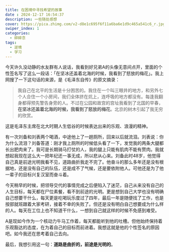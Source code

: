 ```yaml
---
title: 在困境中寻找希望的故事
date : 2024-12-17 16:54:37
description: 一些随处感想
cover: https://pica.zhimg.com/v2-d8e1c695f6f11a6ba6e1d9c465a541c6_r.jpg
swiper_index: 1
categories: 
  - 碎碎念
tags: 
  - 逆境
  - 学习
---
```

今天许久没动静的水友群有人说话，我看到好兄弟A的头像无意间点开，里面的个性签名写了这么一段话：「在坚冰还盖着北海的时候，我看到了怒放的梅花」。我上网搜了一下这句话的来源，是《毛泽东自传》的原文摘录：
> 我自己在北平的生活是十分困苦的。我住在一个叫三眼井的地方，和另外七个人合住一个小房间，我们全体挤在炕上，连呼吸的地方都没有。每逢我翻身都得预先警告身旁的人。不过在公园和故宫的宫址我看到了北国的早春，**在坚冰还盖着北海的时候，我看到了怒放的梅花**。北京的树木引起了我无穷的欣赏。

这是毛泽东主席在北大时期人生低谷的时候表达出来的乐观、浪漫的精神。

有一次刘备和刘表两个喝酒，中途他上了一趟厕所，回来以后就流泪。刘表说：你为什么流泪？刘备答道：刚才我上厕所的时候低头看了一下，发觉我的两条大腿都长出肥肉来了。我可是长期骑马打仗的人，我的腿上只能有肌肉不能有赘肉。我就想起我现在这么大一把年纪还一事无成，所以悲从心来。刘备此时48岁，他觉得自己真是前途光明我看不见，道路曲折我走不完了。他奋斗的那么多年还是没有根据地，还是没有自己的队伍，还是成不了气候，还是要依附他人。可他还是为了他一辈子的目标兴复汉室而奋斗着。

今天稍早的时候，把领导交代的事情完成之后便陷入了迷茫，自己从来没有自己的人生目标，每天都在尸位素餐，看不到前途的光明。更是想到自己大学也没有明确自己想要干什么，每天更是吃喝玩乐度过了四年，最后一年是随便找了工作，也是按部就班跟着大家考研，接着不幸的失败了。但还是没有明白自己想要成为什么样的人。每天在工位上也不知道干什么，一想到自己就这样的时候不免感到难受。

A是现如今作为一个核动力牛马工作着，每天都能听到他的吐槽。但他始终保持着乐观豁达的态度，在为着自己的目标而前进着。我想这就是他的个性签名的原因吧。如今我还在思考着自己去向。

最后，我想引用这一句：**道路是曲折的，前途是光明的**。